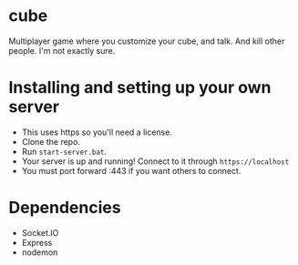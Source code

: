 # cube
Multiplayer game where you customize your cube, and talk. And kill other people. I'm not exactly sure.

# Installing and setting up your own server
- This uses https so you'll need a license.
- Clone the repo.
- Run `start-server.bat`.
- Your server is up and running! Connect to it through `https://localhost`
- You must port forward :443 if you want others to connect.

# Dependencies
- Socket.IO
- Express
- nodemon